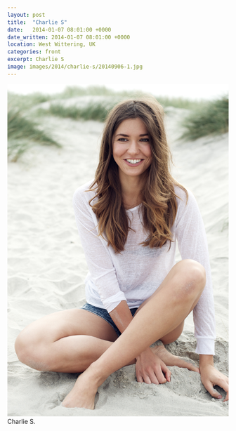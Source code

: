 ```yaml
---
layout: post
title:  "Charlie S"
date:   2014-01-07 08:01:00 +0000
date_written: 2014-01-07 08:01:00 +0000
location: West Wittering, UK
categories: front
excerpt: Charlie S
image: images/2014/charlie-s/20140906-1.jpg
---
```

<img src='/images/2014/charlie-s/20140906-1.jpg'/>
Charlie S.
